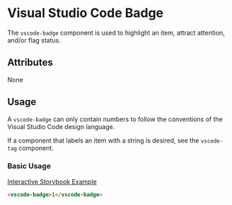 # Visual Studio Code Badge

The `vscode-badge` component is used to highlight an item, attract attention, and/or flag status.

## Attributes

None

## Usage

A `vscode-badge` can only contain numbers to follow the conventions of the Visual Studio Code design language.

If a component that labels an item with a string is desired, see the `vscode-tag` component.

### Basic Usage

[Interactive Storybook Example](https://microsoft.github.io/vscode-webview-ui-toolkit/?path=/story/library-badge--default)

```html
<vscode-badge>1</vscode-badge>
```
